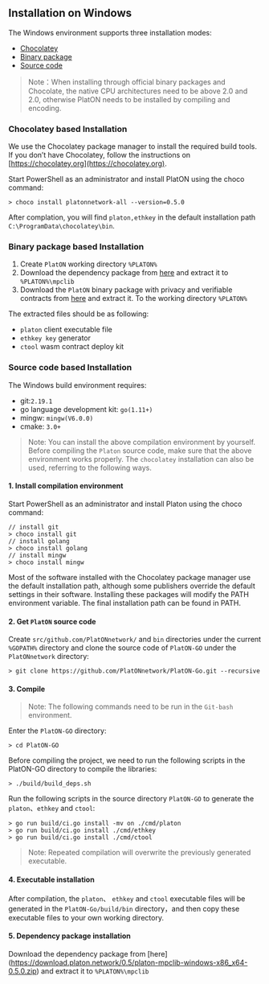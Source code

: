 ## Installation on Windows 
The Windows environment supports three installation modes:

- [Chocolatey](#Chocolatey-based-Installation)
- [Binary package](#Binary-package-based-Installation)
- [Source code](#Source-code-based-Installation)

> Note：When installing through official binary packages and Chocolate, the native CPU architectures need to be above 2.0 and 2.0, otherwise PlatON needs to be installed by compiling and encoding.

### Chocolatey based Installation
We use the Chocolatey package manager to install the required build tools. If you don’t have Chocolatey, follow the instructions on [https://chocolatey.org](https://chocolatey.org).

Start PowerShell as an administrator and install PlatON using the choco command:
```
> choco install platonnetwork-all --version=0.5.0
```
After complation, you will find `platon,ethkey` in the default installation path `C:\ProgramData\chocolatey\bin`.

### Binary package based Installation
1. Create `PlatON` working directory `%PLATON%` 
2. Download the dependency package from [here](https://download.platon.network/0.5/platon-mpclib-windows-x86_x64-0.5.0.zip) and extract it to `%PLATON%\mpclib`
3. Download the `PlatON` binary package with privacy and verifiable contracts from [here](https://download.platon.network/0.5/platon-windows-x86_64-0.5.0-with-mv.zip) and extract it. To the working directory `%PLATON%`

The extracted files should be as following:

- `platon` client executable file
- `ethkey key` generator
- `ctool` wasm contract deploy kit

### Source code based Installation
The Windows build environment requires:

- git:`2.19.1`
- go language development kit: `go(1.11+)`
- mingw: `mingw(V6.0.0)`
- cmake: `3.0+`

> Note: You can install the above compilation environment by yourself. Before compiling the `Platon` source code, make sure that the above environment works properly. The `chocolatey` installation can also be used, referring to the following ways.

#### 1. Install compilation environment
Start PowerShell as an administrator and install Platon using the choco command:

```
// install git
> choco install git
// install golang
> choco install golang
// install mingw
> choco install mingw
```
Most of the software installed with the Chocolatey package manager use the default installation path, although some publishers override the default settings in their software. Installing these packages will modify the PATH environment variable. The final installation path can be found in PATH.

#### 2. Get `PlatON` source code
Create `src/github.com/PlatONnetwork/` and `bin` directories under the current `%GOPATH%` directory and clone the source code of `PlatON-GO` under the `PlatONnetwork` directory:
```
> git clone https://github.com/PlatONnetwork/PlatON-Go.git --recursive
```

#### 3. Compile

> Note: The following commands need to be run in the `Git-bash` environment.

Enter the `PlatON-GO` directory:
```
> cd PlatON-GO
```

Before compiling the project, we need to run the following scripts in the PlatON-GO directory to compile the libraries:
```
> ./build/build_deps.sh
```

Run the following scripts in the source directory `PlatON-GO` to generate the `platon`、`ethkey` and `ctool`:
```
> go run build/ci.go install -mv on ./cmd/platon
> go run build/ci.go install ./cmd/ethkey
> go run build/ci.go install ./cmd/ctool

```
> Note: Repeated compilation will overwrite the previously generated executable.

#### 4. Executable installation 
After compilation, the `platon`、 `ethkey` and `ctool` executable files will be generated in the `PlatON-Go/build/bin` directory，and then copy these executable files to your own working directory.

#### 5. Dependency package installation
Download the dependency package from [here] (https://download.platon.network/0.5/platon-mpclib-windows-x86_x64-0.5.0.zip) and extract it to `%PLATON%\mpclib`